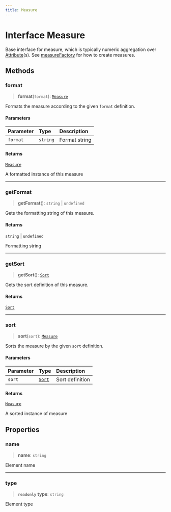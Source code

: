 ```yaml
---
title: Measure
---
```


# Interface Measure

Base interface for measure, which is typically numeric aggregation over [Attribute](interface.Attribute.md)(s).
See [measureFactory](../factories/namespace.measureFactory/index.md) for how to create measures.

## Methods

### format

> **format**(`format`): [`Measure`](interface.Measure.md)

Formats the measure according to the given `format` definition.

#### Parameters

| Parameter | Type | Description |
| :------ | :------ | :------ |
| `format` | `string` | Format string |

#### Returns

[`Measure`](interface.Measure.md)

A formatted instance of this measure

***

### getFormat

> **getFormat**(): `string` \| `undefined`

Gets the formatting string of this measure.

#### Returns

`string` \| `undefined`

Formatting string

***

### getSort

> **getSort**(): [`Sort`](../enumerations/enumeration.Sort.md)

Gets the sort definition of this measure.

#### Returns

[`Sort`](../enumerations/enumeration.Sort.md)

***

### sort

> **sort**(`sort`): [`Measure`](interface.Measure.md)

Sorts the measure by the given `sort` definition.

#### Parameters

| Parameter | Type | Description |
| :------ | :------ | :------ |
| `sort` | [`Sort`](../enumerations/enumeration.Sort.md) | Sort definition |

#### Returns

[`Measure`](interface.Measure.md)

A sorted instance of measure

## Properties

### name

> **name**: `string`

Element name

***

### type

> **`readonly`** **type**: `string`

Element type
